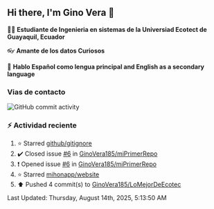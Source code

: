 ## Hi there, I'm Gino Vera 👋

:student: **Estudiante de Ingenieria en sistemas de la Universiad Ecotect de Guayaquil, Ecuador**

:eyeglasses: **Amante de los datos Curiosos**

:book: **Hablo Español como lengua principal and English as a secondary language**

### Vias de contacto

![GitHub commit activity](https://img.shields.io/github/commit-activity/m/GinoVera185/GinoVera185)

### :zap: Actividad reciente
<!--RECENT_ACTIVITY:start-->
1. ⭐ Starred [github/gitignore](https://github.com/github/gitignore)<br>
2. ✔️ Closed issue [#6](https://github.com/GinoVera185/miPrimerRepo/issues/6) in [GinoVera185/miPrimerRepo](https://github.com/GinoVera185/miPrimerRepo)<br>
3. ❗️ Opened issue [#6](https://github.com/GinoVera185/miPrimerRepo/issues/6) in [GinoVera185/miPrimerRepo](https://github.com/GinoVera185/miPrimerRepo)<br>
4. ⭐ Starred [mihonapp/website](https://github.com/mihonapp/website)<br>
5. ⬆️ Pushed 4 commit(s) to [GinoVera185/LoMejorDeEcotec](https://github.com/GinoVera185/LoMejorDeEcotec)<br>
<!--RECENT_ACTIVITY:end-->
<!--RECENT_ACTIVITY:last_update-->
Last Updated: Thursday, August 14th, 2025, 5:13:50 AM
<!--RECENT_ACTIVITY:last_update_end-->
